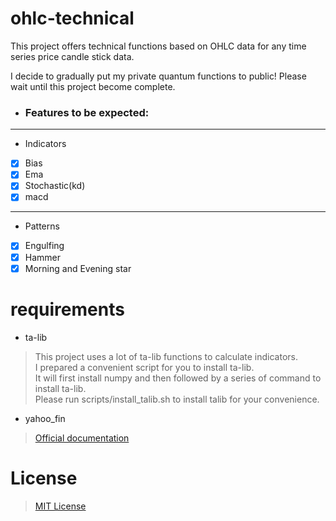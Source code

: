 # ohlc-technical
This project offers technical functions based on OHLC data for any time series price candle stick data.

I decide to gradually put my private quantum functions to public!
Please wait until this project become complete.

- ### Features to be expected:
---
- Indicators
- [x] Bias
- [x] Ema
- [x] Stochastic(kd)
- [x] macd
---
- Patterns
- [x] Engulfing
- [x] Hammer
- [x] Morning and Evening star

# requirements
- ta-lib
> This project uses a lot of ta-lib functions to calculate indicators.  
> I prepared a convenient script for you to install ta-lib.   
> It will first install numpy and then followed by a series of command to install ta-lib.  
> Please run scripts/install_talib.sh to install talib for your convenience.
- yahoo_fin
> [Official documentation](http://theautomatic.net/yahoo_fin-documentation/)


# License
> [MIT License](LICENSE)